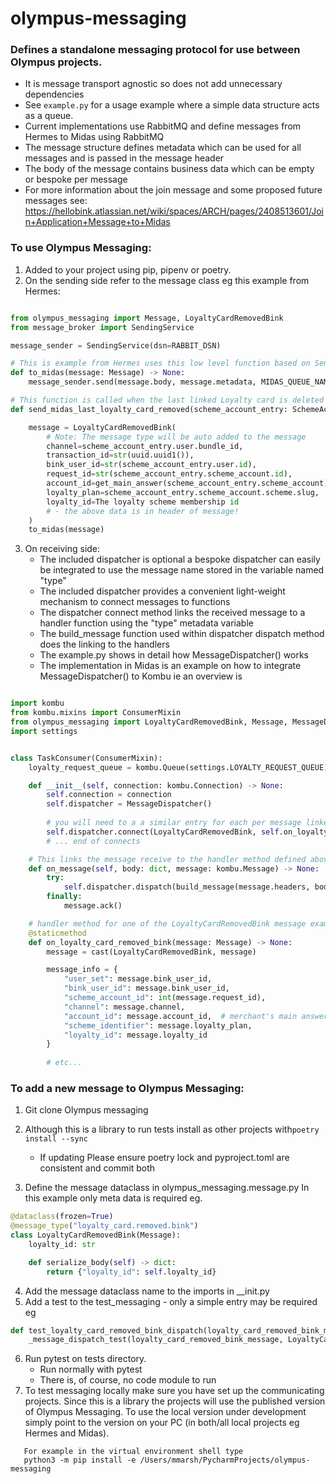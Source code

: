 # olympus-messaging

### Defines a standalone messaging protocol for use between Olympus projects.

   * It is message transport agnostic so does not add unnecessary dependencies 
   * See `example.py` for a usage example where a simple data structure acts as a queue. 
   * Current implementations use RabbitMQ and define messages from Hermes to Midas using RabbitMQ 
   * The message structure defines metadata which can be used for all messages and is passed in the message header
   * The body of the message contains business data which can be empty or bespoke per message 
   * For more information about the join message and some proposed future messages 
      see: https://hellobink.atlassian.net/wiki/spaces/ARCH/pages/2408513601/Join+Application+Message+to+Midas


### To use Olympus Messaging:
1. Added to your project using pip, pipenv or poetry.
2. On the sending side refer to the message class eg this example from Hermes:
```python

from olympus_messaging import Message, LoyaltyCardRemovedBink
from message_broker import SendingService

message_sender = SendingService(dsn=RABBIT_DSN)

# This is example from Hermes uses this low level function based on SendingService 
def to_midas(message: Message) -> None:
    message_sender.send(message.body, message.metadata, MIDAS_QUEUE_NAME)

# This function is called when the last linked Loyalty card is deleted
def send_midas_last_loyalty_card_removed(scheme_account_entry: SchemeAccountEntry):

    message = LoyaltyCardRemovedBink(
        # Note: The message type will be auto added to the message
        channel=scheme_account_entry.user.bundle_id,
        transaction_id=str(uuid.uuid1()),
        bink_user_id=str(scheme_account_entry.user.id),
        request_id=str(scheme_account_entry.scheme_account.id),
        account_id=get_main_answer(scheme_account_entry.scheme_account),
        loyalty_plan=scheme_account_entry.scheme_account.scheme.slug,
        loyalty_id=The loyalty scheme membership id
        # - the above data is in header of message!
    )
    to_midas(message) 


```

3. On receiving side:
   * The included dispatcher is optional a bespoke dispatcher can easily be integrated to use the message name stored in the variable named "type"
   * The included dispatcher provides a convenient light-weight mechanism to connect messages to functions
   * The dispatcher connect method links the received message to a handler function using the "type" metadata variable
   * The build_message function used within dispatcher dispatch method does the linking to the handlers 
   * The example.py shows in detail how MessageDispatcher() works
   * The implementation in Midas is an example on how to integrate MessageDispatcher() to Kombu ie an overview is
```python

import kombu
from kombu.mixins import ConsumerMixin
from olympus_messaging import LoyaltyCardRemovedBink, Message, MessageDispatcher, build_message
import settings


class TaskConsumer(ConsumerMixin):
    loyalty_request_queue = kombu.Queue(settings.LOYALTY_REQUEST_QUEUE)

    def __init__(self, connection: kombu.Connection) -> None:
        self.connection = connection
        self.dispatcher = MessageDispatcher()
        
        # you will need to a a similar entry for each per message linked to an on message receive method:
        self.dispatcher.connect(LoyaltyCardRemovedBink, self.on_loyalty_card_removed_bink)
        # ... end of connects

    # This links the message receive to the handler method defined above.
    def on_message(self, body: dict, message: kombu.Message) -> None:  # pragma: no cover
        try:
            self.dispatcher.dispatch(build_message(message.headers, body))
        finally:
            message.ack()

    # handler method for one of the LoyaltyCardRemovedBink message example
    @staticmethod
    def on_loyalty_card_removed_bink(message: Message) -> None:
        message = cast(LoyaltyCardRemovedBink, message)

        message_info = {
            "user_set": message.bink_user_id,
            "bink_user_id": message.bink_user_id,
            "scheme_account_id": int(message.request_id),
            "channel": message.channel,
            "account_id": message.account_id,  # merchant's main answer from hermes eg card number
            "scheme_identifier": message.loyalty_plan,
            "loyalty_id": message.loyalty_id
        }
        
        # etc...

```
### To add a new message to Olympus Messaging:

1. Git clone Olympus messaging
2. Although this is a library to run tests install as other projects with```poetry install --sync```
    * If updating Please ensure poetry lock and pyproject.toml are consistent and commit both

3. Define the message dataclass in olympus_messaging.message.py In this example only meta data is required eg.
```python
@dataclass(frozen=True)
@message_type("loyalty_card.removed.bink")
class LoyaltyCardRemovedBink(Message):
    loyalty_id: str

    def serialize_body(self) -> dict:
        return {"loyalty_id": self.loyalty_id}

```
4. Add the message dataclass name to the imports in __init.py 
5. Add a test to the test_messaging - only a simple entry may be required eg
```python
def test_loyalty_card_removed_bink_dispatch(loyalty_card_removed_bink_message: LoyaltyCardRemovedBink) -> None:
    _message_dispatch_test(loyalty_card_removed_bink_message, LoyaltyCardRemovedBink)
````
6. Run pytest on tests directory.
    * Run normally with pytest
    * There is, of course, no code module to run
7. To test messaging locally make sure you have set up the communicating projects. Since this is a library the projects
   will use the published version of Olympus Messaging. To use the local version under development simply point
   to the version on your PC (in both/all local projects eg Hermes and Midas).
```
   For example in the virtual environment shell type
   python3 -m pip install -e /Users/mmarsh/PycharmProjects/olympus-messaging
```
